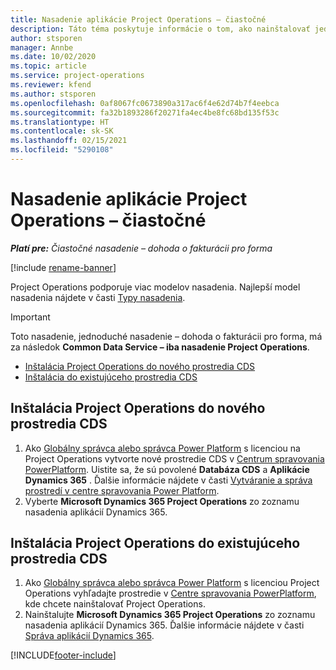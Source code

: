 ```yaml
---
title: Nasadenie aplikácie Project Operations – čiastočné
description: Táto téma poskytuje informácie o tom, ako nainštalovať jednoduché nasadenie Project Operations – dohoda o fakturácii pro forma.
author: stsporen
manager: Annbe
ms.date: 10/02/2020
ms.topic: article
ms.service: project-operations
ms.reviewer: kfend
ms.author: stsporen
ms.openlocfilehash: 0af8067fc0673890a317ac6f4e62d74b7f4eebca
ms.sourcegitcommit: fa32b1893286f20271fa4ec4be8fc68bd135f53c
ms.translationtype: HT
ms.contentlocale: sk-SK
ms.lasthandoff: 02/15/2021
ms.locfileid: "5290108"
---
```

# <a name="deploy-project-operations---lite"></a>Nasadenie aplikácie Project Operations – čiastočné

_**Platí pre:** Čiastočné nasadenie – dohoda o fakturácii pro forma_

[!include [rename-banner](~/includes/cc-data-platform-banner.md)]

Project Operations podporuje viac modelov nasadenia. Najlepší model nasadenia nájdete v časti [Typy nasadenia](determine-deployment-type.md).


> [!IMPORTANT]
> Toto nasadenie, jednoduché nasadenie – dohoda o fakturácii pro forma, má za následok **Common Data Service – iba nasadenie Project Operations**.

- [Inštalácia Project Operations do nového prostredia CDS](#new)
- [Inštalácia do existujúceho prostredia CDS](#existing)



## <a name="install-project-operations-to-a-new-cds-environment"></a><a name="new"></a>Inštalácia Project Operations do nového prostredia CDS

1. Ako [Globálny správca alebo správca Power Platform](https://docs.microsoft.com/power-platform/admin/global-service-administrators-can-administer-without-license) s licenciou na Project Operations vytvorte nové prostredie CDS v [Centrum spravovania PowerPlatform](https://admin.powerplatform.com). Uistite sa, že sú povolené **Databáza CDS** a **Aplikácie Dynamics 365** . Ďalšie informácie nájdete v časti [Vytváranie a správa prostredí v centre spravovania Power Platform](https://docs.microsoft.com/power-platform/admin/create-environment#create-an-environment-in-the-power-platform-admin-center).
2. Vyberte **Microsoft Dynamics 365 Project Operations** zo zoznamu nasadenia aplikácií Dynamics 365.


## <a name="install-project-operations-to-an-existing-cds-environment"></a><a name="existing"></a>Inštalácia Project Operations do existujúceho prostredia CDS

1. Ako [Globálny správca alebo správca Power Platform](https://docs.microsoft.com/power-platform/admin/global-service-administrators-can-administer-without-license) s licenciou Project Operations vyhľadajte prostredie v [Centre spravovania PowerPlatform](https://admin.powerplatform.com), kde chcete nainštalovať Project Operations.
2. Nainštalujte **Microsoft Dynamics 365 Project Operations** zo zoznamu nasadenia aplikácií Dynamics 365. Ďalšie informácie nájdete v časti [Správa aplikácií Dynamics 365](https://docs.microsoft.com/power-platform/admin/manage-apps).




[!INCLUDE[footer-include](../includes/footer-banner.md)]